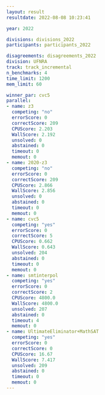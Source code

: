 ```yaml
---
layout: result
resultdate: 2022-08-08 10:23:41

year: 2022

divisions: divisions_2022
participants: participants_2022

disagreements: disagreements_2022
division: UFNRA
track: track_incremental
n_benchmarks: 4
time_limit: 1200
mem_limit: 60

winner_par: cvc5
parallel:
- name: z3
  competing: "no"
  errorScore: 0
  correctScore: 209
  CPUScore: 2.203
  WallScore: 2.192
  unsolved: 0
  abstained: 0
  timeout: 0
  memout: 0
- name: 2020-z3
  competing: "no"
  errorScore: 0
  correctScore: 209
  CPUScore: 2.866
  WallScore: 2.856
  unsolved: 0
  abstained: 0
  timeout: 0
  memout: 0
- name: cvc5
  competing: "yes"
  errorScore: 0
  correctScore: 5
  CPUScore: 0.662
  WallScore: 0.643
  unsolved: 204
  abstained: 0
  timeout: 0
  memout: 0
- name: smtinterpol
  competing: "yes"
  errorScore: 0
  correctScore: 2
  CPUScore: 4800.0
  WallScore: 4800.0
  unsolved: 207
  abstained: 0
  timeout: 4
  memout: 0
- name: UltimateEliminator+MathSAT
  competing: "yes"
  errorScore: 0
  correctScore: 0
  CPUScore: 16.67
  WallScore: 7.417
  unsolved: 209
  abstained: 0
  timeout: 0
  memout: 0
---
```

